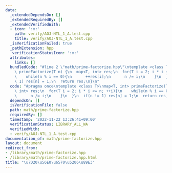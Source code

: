 ```yaml
---
data:
  _extendedDependsOn: []
  _extendedRequiredBy: []
  _extendedVerifiedWith:
  - icon: ':x:'
    path: verify/AOJ-NTL_1_A.test.cpp
    title: verify/AOJ-NTL_1_A.test.cpp
  _isVerificationFailed: true
  _pathExtension: hpp
  _verificationStatusIcon: ':x:'
  attributes:
    links: []
  bundledCode: "#line 2 \"math/prime-factorize.hpp\"\ntemplate <class T>\nmap<T, int>\
    \ primeFactorize(T n) {\n  map<T, int> res;\n  for(T i = 2; i * i <= n; ++i){\n\
    \    while(n % i == 0){\n      ++res[i];\n      n /= i;\n    }\n  }\n  if(n !=\
    \ 1) res[n] = 1;\n  return res;\n}\n"
  code: "#pragma once\ntemplate <class T>\nmap<T, int> primeFactorize(T n) {\n  map<T,\
    \ int> res;\n  for(T i = 2; i * i <= n; ++i){\n    while(n % i == 0){\n      ++res[i];\n\
    \      n /= i;\n    }\n  }\n  if(n != 1) res[n] = 1;\n  return res;\n}\n"
  dependsOn: []
  isVerificationFile: false
  path: math/prime-factorize.hpp
  requiredBy: []
  timestamp: '2022-11-22 13:26:41+09:00'
  verificationStatus: LIBRARY_ALL_WA
  verifiedWith:
  - verify/AOJ-NTL_1_A.test.cpp
documentation_of: math/prime-factorize.hpp
layout: document
redirect_from:
- /library/math/prime-factorize.hpp
- /library/math/prime-factorize.hpp.html
title: "\u7D20\u56E0\u6570\u5206\u89E3"
---
```

